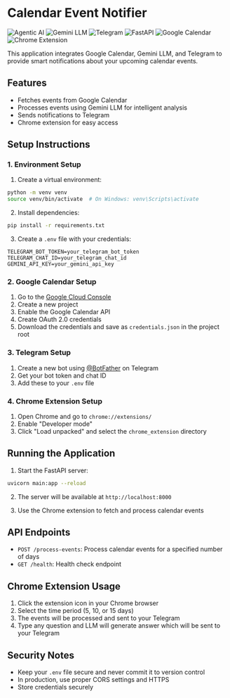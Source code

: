 # Calendar Event Notifier

![Agentic AI](https://img.shields.io/badge/Agentic%20AI-Enabled-brightgreen)
![Gemini LLM](https://img.shields.io/badge/Gemini%20LLM-API-blue)
![Telegram](https://img.shields.io/badge/Telegram-Bot-blue)
![FastAPI](https://img.shields.io/badge/FastAPI-0.109.0-green)
![Google Calendar](https://img.shields.io/badge/Google%20Calendar-API-orange)
![Chrome Extension](https://img.shields.io/badge/Chrome-Extension-yellow)

This application integrates Google Calendar, Gemini LLM, and Telegram to provide smart notifications about your upcoming calendar events.

## Features

- Fetches events from Google Calendar
- Processes events using Gemini LLM for intelligent analysis
- Sends notifications to Telegram
- Chrome extension for easy access

## Setup Instructions

### 1. Environment Setup

1. Create a virtual environment:
```bash
python -m venv venv
source venv/bin/activate  # On Windows: venv\Scripts\activate
```

2. Install dependencies:
```bash
pip install -r requirements.txt
```

3. Create a `.env` file with your credentials:
```
TELEGRAM_BOT_TOKEN=your_telegram_bot_token
TELEGRAM_CHAT_ID=your_telegram_chat_id
GEMINI_API_KEY=your_gemini_api_key
```

### 2. Google Calendar Setup

1. Go to the [Google Cloud Console](https://console.cloud.google.com/)
2. Create a new project
3. Enable the Google Calendar API
4. Create OAuth 2.0 credentials
5. Download the credentials and save as `credentials.json` in the project root

### 3. Telegram Setup

1. Create a new bot using [@BotFather](https://t.me/botfather) on Telegram
2. Get your bot token and chat ID
3. Add these to your `.env` file

### 4. Chrome Extension Setup

1. Open Chrome and go to `chrome://extensions/`
2. Enable "Developer mode"
3. Click "Load unpacked" and select the `chrome_extension` directory

## Running the Application

1. Start the FastAPI server:
```bash
uvicorn main:app --reload
```

2. The server will be available at `http://localhost:8000`

3. Use the Chrome extension to fetch and process calendar events

## API Endpoints

- `POST /process-events`: Process calendar events for a specified number of days
- `GET /health`: Health check endpoint

## Chrome Extension Usage

1. Click the extension icon in your Chrome browser
2. Select the time period (5, 10, or 15 days)
3. The events will be processed and sent to your Telegram
4. Type any question and LLM will generate answer which will be sent to your Telegram

## Security Notes

- Keep your `.env` file secure and never commit it to version control
- In production, use proper CORS settings and HTTPS
- Store credentials securely 